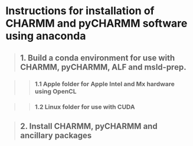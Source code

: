 # Instructions for installation of CHARMM and pyCHARMM software using anaconda

> <h2>1. Build a conda environment for use with CHARMM, pyCHARMM, ALF and msld-prep.</h2>

>> <h3>1.1 Apple folder for Apple Intel and Mx hardware using OpenCL</h3>

>> <h3>1.2 Linux folder for use with CUDA</h3>

> <h2>2. Install CHARMM, pyCHARMM and ancillary packages</h2>

